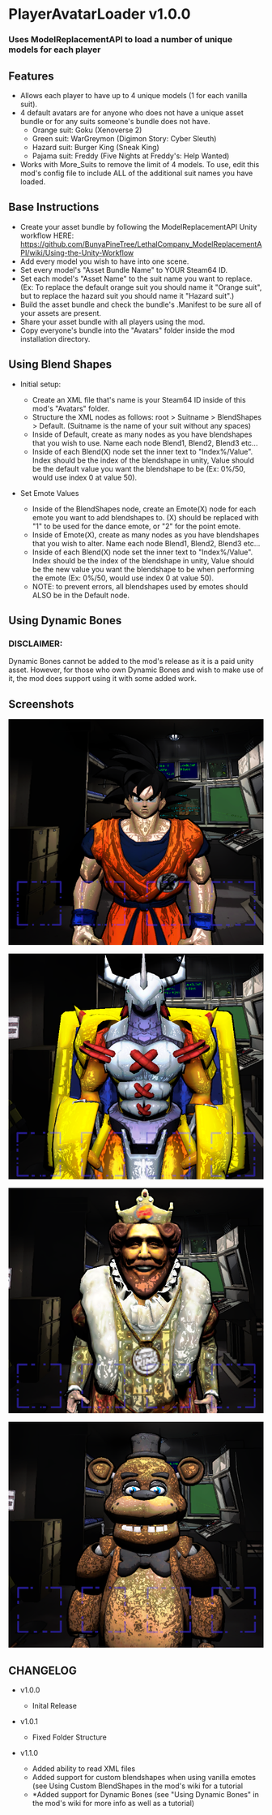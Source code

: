 # PlayerAvatarLoader v1.0.0
### Uses ModelReplacementAPI to load a number of unique models for each player

## Features
- Allows each player to have up to 4 unique models (1 for each vanilla suit).
- 4 default avatars are for anyone who does not have a unique asset bundle or for any suits someone's bundle does not have.
  - Orange suit: Goku (Xenoverse 2)
  - Green suit: WarGreymon (Digimon Story: Cyber Sleuth)
  - Hazard suit: Burger King (Sneak King)
  - Pajama suit: Freddy (Five Nights at Freddy's: Help Wanted)
- Works with More_Suits to remove the limit of 4 models. To use, edit this mod's config file to include ALL of the additional suit names you have loaded.

## Base Instructions
- Create your asset bundle by following the ModelReplacementAPI Unity workflow HERE: https://github.com/BunyaPineTree/LethalCompany_ModelReplacementAPI/wiki/Using-the-Unity-Workflow
- Add every model you wish to have into one scene.
- Set every model's "Asset Bundle Name" to YOUR Steam64 ID.
- Set each model's "Asset Name" to the suit name you want to replace. (Ex: To replace the default orange suit you should name it "Orange suit", but to replace the hazard suit you should name it "Hazard suit".)
- Build the asset bundle and check the bundle's .Manifest to be sure all of your assets are present.
- Share your asset bundle with all players using the mod.
- Copy everyone's bundle into the "Avatars" folder inside the mod installation directory.

## Using Blend Shapes
- Initial setup:
  - Create an XML file that's name is your Steam64 ID inside of this mod's "Avatars" folder.
  - Structure the XML nodes as follows: root > Suitname > BlendShapes > Default. (Suitname is the name of your suit without any spaces)
  - Inside of Default, create as many nodes as you have blendshapes that you wish to use. Name each node Blend1, Blend2, Blend3 etc...
  - Inside of each Blend(X) node set the inner text to "Index%/Value". Index should be the index of the blendshape in unity, Value should be the default value you want the blendshape to be (Ex: 0%/50, would use index 0 at value 50).

- Set Emote Values
  - Inside of the BlendShapes node, create an Emote(X) node for each emote you want to add blendshapes to. (X) should be replaced with "1" to be used for the dance emote, or "2" for the point emote.
  - Inside of Emote(X), create as many nodes as you have blendshapes that you wish to alter. Name each node Blend1, Blend2, Blend3 etc...
  - Inside of each Blend(X) node set the inner text to "Index%/Value". Index should be the index of the blendshape in unity, Value should be the new value you want the blendshape to be when performing the emote (Ex: 0%/50, would use index 0 at value 50).
  - NOTE: to prevent errors, all blendshapes used by emotes should ALSO be in the Default node.
 
## Using Dynamic Bones
### DISCLAIMER:
Dynamic Bones cannot be added to the mod's release as it is a paid unity asset. However, for those who own Dynamic Bones and wish to make use of it, the mod does support using it with some added work.

## Screenshots
![Goku](https://github.com/NotAustinVT/LethalCompany_PlayerAvatarLoader/blob/main/Screenshots/Goku.png?raw=true)

![WarGreymon](https://github.com/NotAustinVT/LethalCompany_PlayerAvatarLoader/blob/main/Screenshots/WarGreymon.png?raw=true)

![Burger King](https://github.com/NotAustinVT/LethalCompany_PlayerAvatarLoader/blob/main/Screenshots/Burger%20King.png?raw=true)

![Freddy](https://github.com/NotAustinVT/LethalCompany_PlayerAvatarLoader/blob/main/Screenshots/Freddy.png?raw=true)

## CHANGELOG
- v1.0.0
  - Inital Release

- v1.0.1
  - Fixed Folder Structure
 
- v1.1.0
  - Added ability to read XML files
  - Added support for custom blendshapes when using vanilla emotes (see Using Custom BlendShapes in the mod's wiki for a tutorial
  - *Added support for Dynamic Bones (see "Using Dynamic Bones" in the mod's wiki for more info as well as a tutorial)
